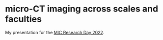 # micro-CT imaging across scales and faculties

My presentation for the [MIC Research Day 2022](https://www.mic.unibe.ch/events/mic_research_day_2022).
